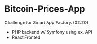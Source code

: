 # Bitcoin-Prices-App

Challenge for Smart App Factory. (02.20)
- PHP backend w/ Symfony using ex. API
- React Fronted 
